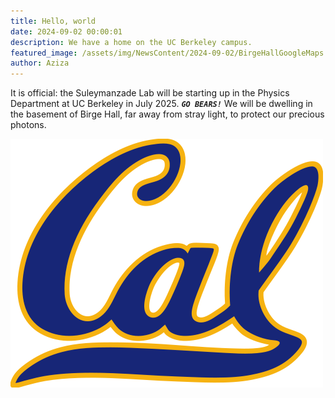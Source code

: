 ```yaml
---
title: Hello, world
date: 2024-09-02 00:00:01
description: We have a home on the UC Berkeley campus.
featured_image: /assets/img/NewsContent/2024-09-02/BirgeHallGoogleMaps.png
author: Aziza
---
```


It is official: the Suleymanzade Lab will be starting up in the Physics Department at UC Berkeley in July 2025. ***`GO BEARS!`*** We will be dwelling in the basement of Birge Hall, far away from stray light, to protect our precious photons.

<div class="col-lg-4 col-md-4 justify-content-center">
  <img src="/assets/img/NewsContent/2024-09-02/Cal_logo.png" alt="GO BEARS!" class="positioned-image">
</div>
